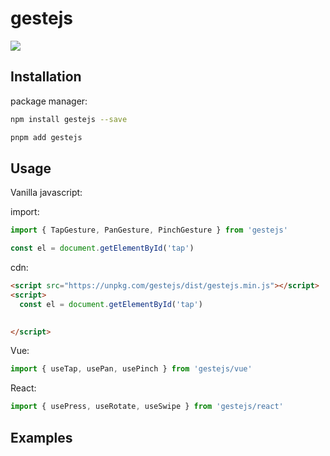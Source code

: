 # gestejs

![](https://badgen.net/npm/v/gestejs)

## Installation

package manager: 

```sh
npm install gestejs --save

pnpm add gestejs

```

## Usage

Vanilla javascript:

import:

```js
import { TapGesture, PanGesture, PinchGesture } from 'gestejs'

const el = document.getElementById('tap')

```

cdn:

```html
<script src="https://unpkg.com/gestejs/dist/gestejs.min.js"></script>
<script>
  const el = document.getElementById('tap')
  

</script>

```

Vue:

```js
import { useTap, usePan, usePinch } from 'gestejs/vue'

```

React:

```js
import { usePress, useRotate, useSwipe } from 'gestejs/react'

```

## Examples

